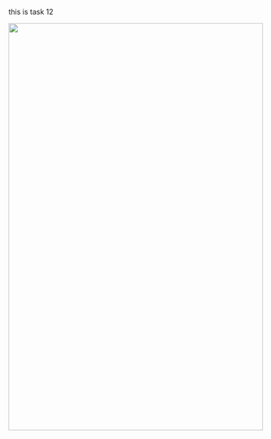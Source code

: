 this is task 12

<img src="https://github.com/knsssuraj16/technojam-task/blob/main/task9/video1.gif" width="500" height="800" />
